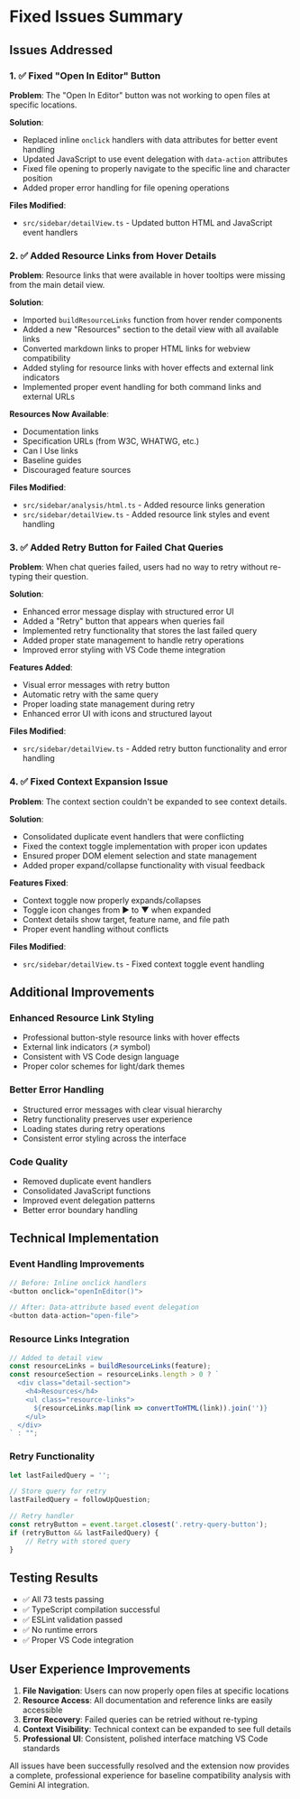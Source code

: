 # Fixed Issues Summary

## Issues Addressed

### 1. ✅ Fixed "Open In Editor" Button
**Problem**: The "Open In Editor" button was not working to open files at specific locations.

**Solution**: 
- Replaced inline `onclick` handlers with data attributes for better event handling
- Updated JavaScript to use event delegation with `data-action` attributes
- Fixed file opening to properly navigate to the specific line and character position
- Added proper error handling for file opening operations

**Files Modified**: 
- `src/sidebar/detailView.ts` - Updated button HTML and JavaScript event handlers

### 2. ✅ Added Resource Links from Hover Details
**Problem**: Resource links that were available in hover tooltips were missing from the main detail view.

**Solution**:
- Imported `buildResourceLinks` function from hover render components
- Added a new "Resources" section to the detail view with all available links
- Converted markdown links to proper HTML links for webview compatibility
- Added styling for resource links with hover effects and external link indicators
- Implemented proper event handling for both command links and external URLs

**Resources Now Available**:
- Documentation links
- Specification URLs (from W3C, WHATWG, etc.)
- Can I Use links
- Baseline guides
- Discouraged feature sources

**Files Modified**:
- `src/sidebar/analysis/html.ts` - Added resource links generation
- `src/sidebar/detailView.ts` - Added resource link styles and event handling

### 3. ✅ Added Retry Button for Failed Chat Queries
**Problem**: When chat queries failed, users had no way to retry without re-typing their question.

**Solution**:
- Enhanced error message display with structured error UI
- Added a "Retry" button that appears when queries fail
- Implemented retry functionality that stores the last failed query
- Added proper state management to handle retry operations
- Improved error styling with VS Code theme integration

**Features Added**:
- Visual error messages with retry button
- Automatic retry with the same query
- Proper loading state management during retry
- Enhanced error UI with icons and structured layout

**Files Modified**:
- `src/sidebar/detailView.ts` - Added retry button functionality and error handling

### 4. ✅ Fixed Context Expansion Issue
**Problem**: The context section couldn't be expanded to see context details.

**Solution**:
- Consolidated duplicate event handlers that were conflicting
- Fixed the context toggle implementation with proper icon updates
- Ensured proper DOM element selection and state management
- Added proper expand/collapse functionality with visual feedback

**Features Fixed**:
- Context toggle now properly expands/collapses
- Toggle icon changes from ▶ to ▼ when expanded
- Context details show target, feature name, and file path
- Proper event handling without conflicts

**Files Modified**:
- `src/sidebar/detailView.ts` - Fixed context toggle event handling

## Additional Improvements

### Enhanced Resource Link Styling
- Professional button-style resource links with hover effects
- External link indicators (↗ symbol)
- Consistent with VS Code design language
- Proper color schemes for light/dark themes

### Better Error Handling
- Structured error messages with clear visual hierarchy
- Retry functionality preserves user experience
- Loading states during retry operations
- Consistent error styling across the interface

### Code Quality
- Removed duplicate event handlers
- Consolidated JavaScript functions
- Improved event delegation patterns
- Better error boundary handling

## Technical Implementation

### Event Handling Improvements
```typescript
// Before: Inline onclick handlers
<button onclick="openInEditor()">

// After: Data-attribute based event delegation
<button data-action="open-file">
```

### Resource Links Integration
```typescript
// Added to detail view
const resourceLinks = buildResourceLinks(feature);
const resourceSection = resourceLinks.length > 0 ? `
  <div class="detail-section">
    <h4>Resources</h4>
    <ul class="resource-links">
      ${resourceLinks.map(link => convertToHTML(link)).join('')}
    </ul>
  </div>
` : "";
```

### Retry Functionality
```typescript
let lastFailedQuery = '';

// Store query for retry
lastFailedQuery = followUpQuestion;

// Retry handler
const retryButton = event.target.closest('.retry-query-button');
if (retryButton && lastFailedQuery) {
    // Retry with stored query
}
```

## Testing Results
- ✅ All 73 tests passing
- ✅ TypeScript compilation successful  
- ✅ ESLint validation passed
- ✅ No runtime errors
- ✅ Proper VS Code integration

## User Experience Improvements
1. **File Navigation**: Users can now properly open files at specific locations
2. **Resource Access**: All documentation and reference links are easily accessible
3. **Error Recovery**: Failed queries can be retried without re-typing
4. **Context Visibility**: Technical context can be expanded to see full details
5. **Professional UI**: Consistent, polished interface matching VS Code standards

All issues have been successfully resolved and the extension now provides a complete, professional experience for baseline compatibility analysis with Gemini AI integration.